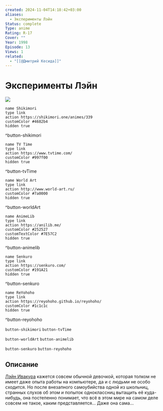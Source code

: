```yaml
---
created: 2024-11-04T14:18:42+03:00
aliases:
  - Эксперименты Лэйн
Status: complete
Type: anime
Rating: R-17
Cover: ""
Year: 1998
Episode: 13
Views: 1
related:
  - "[[@Дмитрий Кесида]]"
---
```


# Эксперименты Лэйн

![](https://nyaa.shikimori.one/uploads/poster/animes/339/3d503d14dd02912257fa76c15a8a9a01.jpeg)

```button
name Shikimori
type link
action https://shikimori.one/animes/339
customColor #4682b4
hidden true
```
^button-shikimori

```button
name TV Time
type link
action https://www.tvtime.com/
customColor #997f00
hidden true
```
^button-tvTime

```button
name World Art
type link
action http://www.world-art.ru/
customColor #7a0000
hidden true
```
^button-worldArt

```button
name AnimeLib
type link
action https://anilib.me/
customColor #252527
customTextColor #7E57C2
hidden true
```
^button-animelib

```button
name Senkuro
type link
action https://senkuro.com/
customColor #191A21
hidden true
```
^button-senkuro

```button
name ReYohoho
type link
action https://reyohoho.github.io/reyohoho/
customColor #1c1c1c
hidden true
```
^button-reyohoho

`button-shikimori` `button-tvTime`

`button-worldArt` `button-animelib`

`button-senkuro` `button-reyohoho`

## Описание

[Лэйн Ивакура](https://shikimori.one/characters/2219-lain-iwakura) кажется совсем обычной девочкой, которая толком не имеет даже опыта работы на компьютере, да и с людьми не особо сходится. Но после внезапного самоубийства одной из школьниц, странных слухов об этом и попыток одноклассниц вытащить её куда-нибудь, она постепенно понимает, что всё в этом мире на самом деле совсем не такое, каким представляется... Даже она сама...
